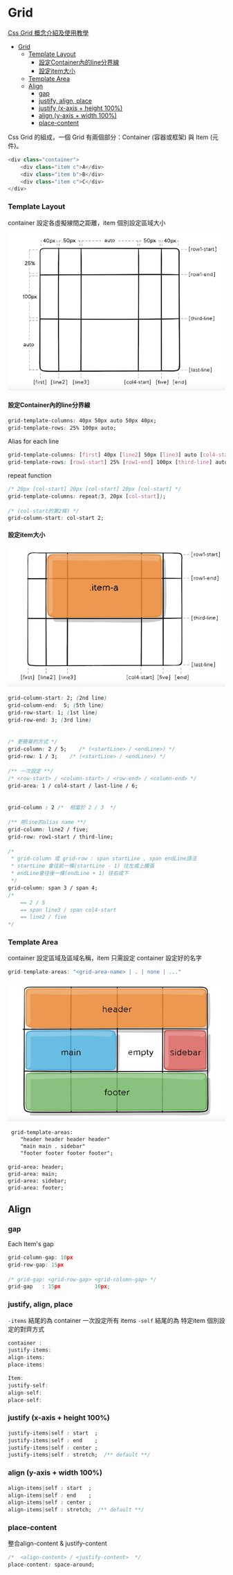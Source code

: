 # Grid 


[Css Grid 概念介紹及使用教學](https://ballaediworkshop.blogspot.com/2019/10/css-grid-introduction-and-tutorial.html)

- [Grid](#grid)
    - [Template Layout](#template-layout)
      - [設定Container內的line分界線](#設定container內的line分界線)
      - [設定item大小](#設定item大小)
    - [Template Area](#template-area)
  - [Align](#align)
    - [gap](#gap)
    - [justify, align, place](#justify-align-place)
    - [justify (x-axis + height 100%)](#justify-x-axis--height-100)
    - [align (y-axis + width 100%)](#align-y-axis--width-100)
    - [place-content](#place-content)

Css Grid 的組成，一個 Grid 有兩個部分：Container (容器或框架) 與 Item (元件)。
```typescript
<div class="container">
    <div class="item c">A</div>
    <div class="item b">B</div>
    <div class="item c">C</div>
</div>
 ```

### Template Layout

container 設定各虛擬線間之距離，item 個別設定區域大小
 
![圖 2](../images/fea733759667188721601809160e1050bbbd1bee202e1dc099251fbcbbfd06ea.png)  


#### 設定Container內的line分界線
```css
grid-template-columns: 40px 50px auto 50px 40px;
grid-template-rows: 25% 100px auto;
```

Alias for each line
```css
grid-template-columns: [first] 40px [line2] 50px [line3] auto [col4-start] 50px [five] 40px [end];
grid-template-rows: [row1-start] 25% [row1-end] 100px [third-line] auto [last-line];
```

repeat function
```css
/* 20px [col-start] 20px [col-start] 20px [col-start] */
grid-template-columns: repeat(3, 20px [col-start]);

/* (col-start的第2條) */
grid-column-start: col-start 2;
```

#### 設定item大小
![圖 3](../images/4e9dd64b8e034b7602d3317e2b8ff2a21dedb280d657a1936786343749ee45f6.png)  

```css
grid-column-start: 2; (2nd line)
grid-column-end:  5; (5th line)
grid-row-start: 1; (1st line)
grid-row-end: 3; (3rd line)


/* 更簡單的方式 */
grid-column: 2 / 5;    /* (<startLine> / <endLine>) */
grid-row: 1 / 3;    /* (<startLine> / <endLine>) */

/** 一次設定 **/
/* <row-start> / <column-start> / <row-end> / <column-end> */
grid-area: 1 / col4-start / last-line / 6;


grid-column : 2 /*  相當於 2 / 3  */

/** 用line的alias name **/
grid-column: line2 / five;
grid-row: row1-start / third-line;

/*
 * grid-column 或 grid-row : span startLine , span endLine語法
 * startLine 會往前一條(startLine - 1) 往左或上擴張
 * endLine會往後一條(endLine + 1) 往右或下
 */
grid-column: span 3 / span 4;
/*          
    == 2 / 5        
    == span line3 / span col4-start
    == line2 / five    
*/
```


### Template Area 
 
container 設定區域及區域名稱，item 只需設定 container 設定好的名字


```typescript
grid-template-areas: "<grid-area-name> | . | none | ..."
```


![圖 4](../images/4534e8269e5fef1680b5ce93dd692ecc28d7aa4f7178b107c48520ec6c54c037.png)  

```
 grid-template-areas:
    "header header header header"
    "main main . sidebar"
    "footer footer footer footer";

grid-area: header;
grid-area: main;
grid-area: sidebar;
grid-area: footer;
```

## Align 

### gap 

Each Item's gap

```typescript
grid-column-gap: 10px
grid-row-gap: 15px

/* grid-gap: <grid-row-gap> <grid-column-gap> */
grid-gap   : 15px           10px;
```

### justify, align, place

`-items` 結尾的為 container 一次設定所有 items
`-self` 結尾的為 特定item 個別設定的對齊方式

```typescript
container :
justify-items:
align-items:
place-items:
```

```typescript
Item:
justify-self:
align-self:
place-self:
```

### justify (x-axis + height 100%)

```css
justify-items|self : start  ; 
justify-items|self : end    ;
justify-items|self : center ;
justify-items|self : stretch;  /** default **/
```

### align (y-axis + width 100%)

```css
align-items|self : start  ; 
align-items|self : end    ;
align-items|self : center ;
align-items|self : stretch;  /** default **/
```

### place-content

整合align-content & justify-content

```css
/*  <align-content> / <justify-content>  */
place-content: space-around;
```